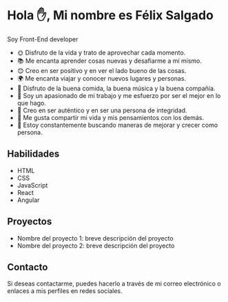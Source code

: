 # Hola ✋, Mi nombre es Félix Salgado
Soy Front-End developer

- 🌞 Disfruto de la vida y trato de aprovechar cada momento.
- 📚 Me encanta aprender cosas nuevas y desafiarme a mí mismo.
- 😊 Creo en ser positivo y en ver el lado bueno de las cosas.
- 🌍 Me encanta viajar y conocer nuevos lugares y personas.
- 🍴 Disfruto de la buena comida, la buena música y la buena compañía.
- 💪 Soy un apasionado de mi trabajo y me esfuerzo por ser el mejor en lo que hago.
- 🙏 Creo en ser auténtico y en ser una persona de integridad.
- 📝 Me gusta compartir mi vida y mis pensamientos con los demás.
- 🚀 Estoy constantemente buscando maneras de mejorar y crecer como persona.


## Habilidades

- HTML
- CSS
- JavaScript
- React
- Angular

## Proyectos

- Nombre del proyecto 1: breve descripción del proyecto
- Nombre del proyecto 2: breve descripción del proyecto

## Contacto

Si deseas contactarme, puedes hacerlo a través de mi correo electrónico o enlaces a mis perfiles en redes sociales.
